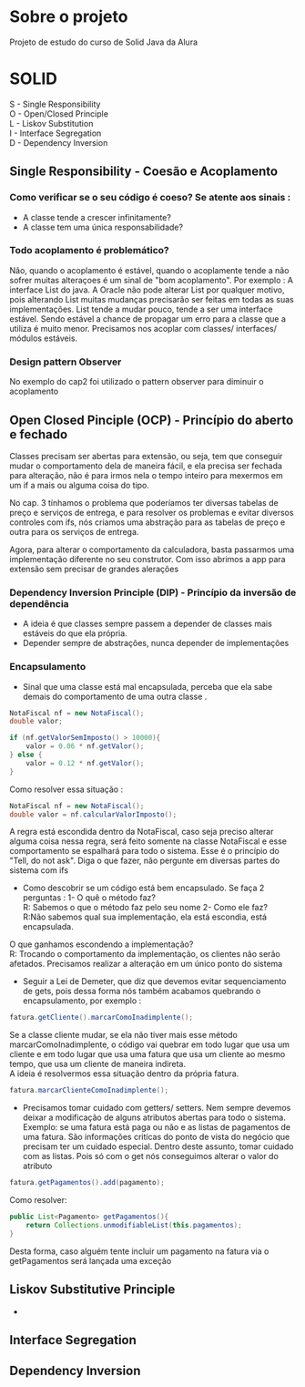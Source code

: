 # Sobre o projeto
Projeto de estudo do curso de Solid Java da Alura

# SOLID
S - Single Responsibility <br>
O - Open/Closed Principle <br>
L - Liskov Substitution <br>
I - Interface Segregation <br>
D - Dependency Inversion <br>

## Single Responsibility - Coesão e Acoplamento
### Como verificar se o seu código é coeso? Se atente aos sinais :
- A classe tende a crescer infinitamente? <br>
- A classe tem uma única responsabilidade? <br>

### Todo acoplamento é problemático?
Não, quando o acoplamento é estável, quando o acoplamente tende a não sofrer muitas alteraçoes é um sinal de "bom acoplamento".
Por exemplo : A interface List do java. A Oracle não pode alterar List por qualquer motivo, pois alterando List muitas mudanças precisarão ser feitas em todas as suas implementações. List tende a mudar pouco, tende a ser uma interface estável. Sendo estável a chance de propagar um erro para a classe que a utiliza é muito menor. Precisamos nos acoplar com classes/ interfaces/ módulos estáveis. 

### Design pattern Observer
No exemplo do cap2 foi utilizado o pattern observer para diminuir o acoplamento

## Open Closed Pinciple (OCP) - Princípio do aberto e fechado
Classes precisam ser abertas para extensão, ou seja, tem que conseguir mudar o comportamento dela de maneira fácil, e ela precisa ser fechada para alteração, não é para irmos nela o tempo inteiro para mexermos em um if a mais ou alguma coisa do tipo. 

No cap. 3 tínhamos o problema que poderíamos ter diversas tabelas de preço 
e serviços de entrega, e para resolver os problemas e evitar diversos controles com ifs,
nós criamos uma abstração para as tabelas de preço e outra para os serviços de entrega.<br>

Agora, para alterar o comportamento da calculadora, basta passarmos uma implementação diferente no seu construtor. Com isso abrimos a app para extensão sem precisar de grandes alerações

### Dependency Inversion Principle (DIP) - Princípio da inversão de dependência
- A ideia é que classes sempre passem a depender de classes mais estáveis do que ela própria.
- Depender sempre de abstrações, nunca depender de implementações

### Encapsulamento 
- Sinal que uma classe está mal encapsulada, perceba que ela sabe demais do comportamento de uma outra classe .
```java
NotaFiscal nf = new NotaFiscal();
double valor;

if (nf.getValorSemImposto() > 10000){
    valor = 0.06 * nf.getValor();
} else {
    valor = 0.12 * nf.getValor();
}
```
Como resolver essa situação : 
```java
NotaFiscal nf = new NotaFiscal();
double valor = nf.calcularValorImposto();
```
A regra está escondida dentro da NotaFiscal, caso seja preciso alterar alguma coisa nessa regra, será feito somente na classe NotaFiscal e esse comportamento se espalhará para todo o sistema. 
Esse é o princípio do "Tell, do not ask". Diga o que fazer, não pergunte em diversas partes do sistema com ifs

- Como descobrir se um código está bem encapsulado. Se faça 2 perguntas : 
1- O quê o método faz?<br> R: Sabemos o que o método faz pelo seu nome
2- Como ele faz?<br> R:Não sabemos qual sua implementação, ela está escondia, está encapsulada.

O que ganhamos escondendo a implementação?<br>
R: Trocando o comportamento da implementação, os clientes não serão afetados. Precisamos realizar a alteração em um único ponto do sistema

- Seguir a Lei de Demeter, que diz que devemos evitar sequenciamento de gets, pois dessa forma nós também acabamos quebrando o encapsulamento, por exemplo :
```java
fatura.getCliente().marcarComoInadimplente();
```
Se a classe cliente mudar, se ela não tiver mais esse método marcarComoInadimplente, o código vai quebrar em todo lugar que usa um cliente e em todo lugar que usa uma fatura que usa um cliente ao mesmo tempo, que usa um cliente de maneira indireta.
<br>
A ideia é resolvermos essa situação dentro da própria fatura. 
```java
fatura.marcarClienteComoInadimplente();
```
- Precisamos tomar cuidado com getters/ setters. Nem sempre devemos deixar a modificação de alguns atributos abertas para todo o sistema. Exemplo: se uma fatura está paga ou não e as listas de pagamentos de uma fatura. São informações critícas do ponto de vista do negócio que precisam ter um cuidado especial.
Dentro deste assunto, tomar cuidado com as listas. Pois só com o get nós conseguimos alterar o valor do atributo 
```java
fatura.getPagamentos().add(pagamento);
```

Como resolver: <br>
```java
public List<Pagamento> getPagamentos(){
    return Collections.unmodifiableList(this.pagamentos);
}
```
Desta forma, caso alguém tente incluir   um pagamento na fatura via o getPagamentos será lançada uma exceção

## Liskov Substitutive Principle
-


## Interface Segregation
## Dependency Inversion